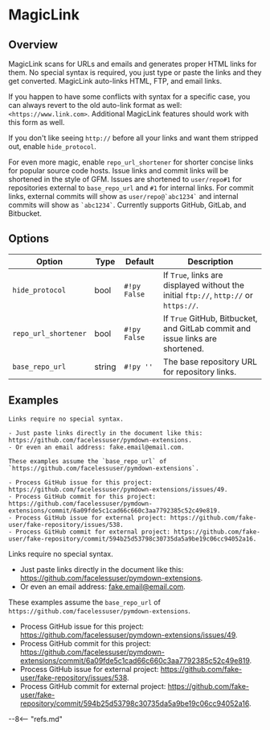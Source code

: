 # MagicLink

## Overview

MagicLink scans for URLs and emails and generates proper HTML links for them.  No special syntax is required, you just type or paste the links and they get converted.  MagicLink auto-links HTML, FTP, and email links.

If you happen to have some conflicts with syntax for a specific case, you can always revert to the old auto-link format as well: `<https://www.link.com>`.  Additional MagicLink features should work with this form as well.

If you don't like seeing `http://` before all your links and want them stripped out, enable `hide_protocol`.

For even more magic, enable `repo_url_shortener` for shorter concise links for popular source code hosts.  Issue links and commit links will be shortened in the style of GFM. Issues are shortened to `user/repo#1` for repositories external to `base_repo_url` and `#1` for internal links.  For commit links, external commits will show as `` user/repo@`abc1234` `` and internal commits will show as `` `abc1234` ``. Currently supports GitHub, GitLab, and Bitbucket.

## Options

Option                      | Type   | Default      | Description
--------------------------- | ------ | ------------ | -----------
`hide_protocol`             | bool   | `#!py False` | If `True`, links are displayed without the initial `ftp://`, `http://` or `https://`.
`repo_url_shortener`        | bool   | `#!py False` | If `True` GitHub, Bitbucket, and GitLab commit and issue links are shortened.
`base_repo_url`             | string | `#!py ''`    | The base repository URL for repository links.

## Examples

```
Links require no special syntax.

- Just paste links directly in the document like this: https://github.com/facelessuser/pymdown-extensions.
- Or even an email address: fake.email@email.com.

These examples assume the `base_repo_url` of `https://github.com/facelessuser/pymdown-extensions`.

- Process GitHub issue for this project: https://github.com/facelessuser/pymdown-extensions/issues/49.
- Process GitHub commit for this project: https://github.com/facelessuser/pymdown-extensions/commit/6a09fde5c1cad66c660c3aa7792385c52c49e819.
- Process GitHub issue for external project: https://github.com/fake-user/fake-repository/issues/538.
- Process GitHub commit for external project: https://github.com/fake-user/fake-repository/commit/594b25d53798c30735da5a9be19c06cc94052a16.
```

Links require no special syntax.

- Just paste links directly in the document like this: https://github.com/facelessuser/pymdown-extensions.
- Or even an email address: fake.email@email.com.

These examples assume the `base_repo_url` of `https://github.com/facelessuser/pymdown-extensions`.

- Process GitHub issue for this project: https://github.com/facelessuser/pymdown-extensions/issues/49.
- Process GitHub commit for this project: https://github.com/facelessuser/pymdown-extensions/commit/6a09fde5c1cad66c660c3aa7792385c52c49e819.
- Process GitHub issue for external project: https://github.com/fake-user/fake-repository/issues/538.
- Process GitHub commit for external project: https://github.com/fake-user/fake-repository/commit/594b25d53798c30735da5a9be19c06cc94052a16.

--8<-- "refs.md"
